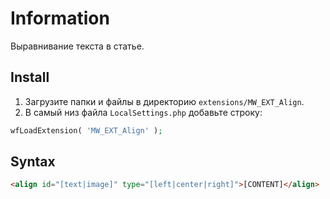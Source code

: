 # Information

Выравнивание текста в статье.

## Install

1. Загрузите папки и файлы в директорию `extensions/MW_EXT_Align`.
2. В самый низ файла `LocalSettings.php` добавьте строку:

```php
wfLoadExtension( 'MW_EXT_Align' );
```

## Syntax

```html
<align id="[text|image]" type="[left|center|right]">[CONTENT]</align>
```

